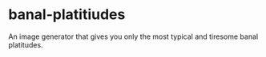 # banal-platitiudes
An image generator that gives you only the most typical and tiresome banal platitudes.
